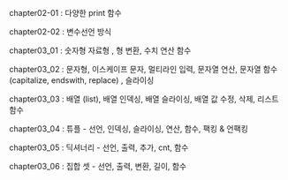 chapter02-01 : 다양한 print 함수

chapter02-02 : 변수선언 방식

chapter03_01 : 숫자형 자료형 , 형 변환, 수치 연산 함수


chapter03_02 : 문자형, 이스케이프 문자, 멀티라인 입력, 문자열 연산, 문자열 함수(capitalize, endswith, replace) , 슬라이싱

chapter03_03 : 배열 (list), 배열 인덱싱, 배열 슬라이싱, 배열 값 수정, 삭제, 리스트 함수


chapter03_04 : 튜플 - 선언, 인덱싱, 슬라이싱, 연산, 함수, 팩킹 & 언팩킹

chapter03_05 : 딕셔너리 - 선언, 출력, 추가, cnt, 함수

chapter03_06 : 집합 셋 - 선언, 출력, 변환, 길이, 함수